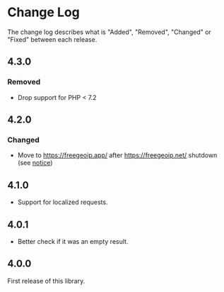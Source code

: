# Change Log

The change log describes what is "Added", "Removed", "Changed" or "Fixed" between each release.

## 4.3.0

### Removed

- Drop support for PHP < 7.2

## 4.2.0

### Changed

- Move to https://freegeoip.app/ after https://freegeoip.net/ shutdown (see [notice](http://freegeoip.net/shutdown))

## 4.1.0

- Support for localized requests. 

## 4.0.1

- Better check if it was an empty result. 

## 4.0.0

First release of this library. 
